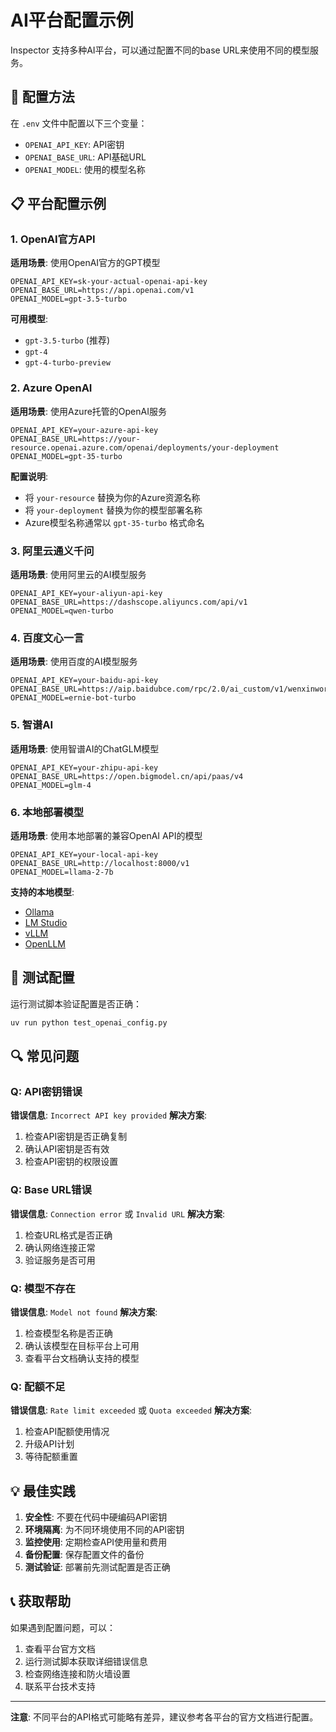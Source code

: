 # AI平台配置示例

Inspector 支持多种AI平台，可以通过配置不同的base URL来使用不同的模型服务。

## 🔧 配置方法

在 `.env` 文件中配置以下三个变量：
- `OPENAI_API_KEY`: API密钥
- `OPENAI_BASE_URL`: API基础URL
- `OPENAI_MODEL`: 使用的模型名称

## 📋 平台配置示例

### 1. OpenAI官方API

**适用场景**: 使用OpenAI官方的GPT模型

```env
OPENAI_API_KEY=sk-your-actual-openai-api-key
OPENAI_BASE_URL=https://api.openai.com/v1
OPENAI_MODEL=gpt-3.5-turbo
```

**可用模型**:
- `gpt-3.5-turbo` (推荐)
- `gpt-4`
- `gpt-4-turbo-preview`

### 2. Azure OpenAI

**适用场景**: 使用Azure托管的OpenAI服务

```env
OPENAI_API_KEY=your-azure-api-key
OPENAI_BASE_URL=https://your-resource.openai.azure.com/openai/deployments/your-deployment
OPENAI_MODEL=gpt-35-turbo
```

**配置说明**:
- 将 `your-resource` 替换为你的Azure资源名称
- 将 `your-deployment` 替换为你的模型部署名称
- Azure模型名称通常以 `gpt-35-turbo` 格式命名

### 3. 阿里云通义千问

**适用场景**: 使用阿里云的AI模型服务

```env
OPENAI_API_KEY=your-aliyun-api-key
OPENAI_BASE_URL=https://dashscope.aliyuncs.com/api/v1
OPENAI_MODEL=qwen-turbo
```

### 4. 百度文心一言

**适用场景**: 使用百度的AI模型服务

```env
OPENAI_API_KEY=your-baidu-api-key
OPENAI_BASE_URL=https://aip.baidubce.com/rpc/2.0/ai_custom/v1/wenxinworkshop/chat
OPENAI_MODEL=ernie-bot-turbo
```

### 5. 智谱AI

**适用场景**: 使用智谱AI的ChatGLM模型

```env
OPENAI_API_KEY=your-zhipu-api-key
OPENAI_BASE_URL=https://open.bigmodel.cn/api/paas/v4
OPENAI_MODEL=glm-4
```

### 6. 本地部署模型

**适用场景**: 使用本地部署的兼容OpenAI API的模型

```env
OPENAI_API_KEY=your-local-api-key
OPENAI_BASE_URL=http://localhost:8000/v1
OPENAI_MODEL=llama-2-7b
```

**支持的本地模型**:
- [Ollama](https://ollama.ai/)
- [LM Studio](https://lmstudio.ai/)
- [vLLM](https://github.com/vllm-project/vllm)
- [OpenLLM](https://github.com/bentoml/OpenLLM)

## 🧪 测试配置

运行测试脚本验证配置是否正确：

```bash
uv run python test_openai_config.py
```

## 🔍 常见问题

### Q: API密钥错误
**错误信息**: `Incorrect API key provided`
**解决方案**: 
1. 检查API密钥是否正确复制
2. 确认API密钥是否有效
3. 检查API密钥的权限设置

### Q: Base URL错误
**错误信息**: `Connection error` 或 `Invalid URL`
**解决方案**:
1. 检查URL格式是否正确
2. 确认网络连接正常
3. 验证服务是否可用

### Q: 模型不存在
**错误信息**: `Model not found`
**解决方案**:
1. 检查模型名称是否正确
2. 确认该模型在目标平台上可用
3. 查看平台文档确认支持的模型

### Q: 配额不足
**错误信息**: `Rate limit exceeded` 或 `Quota exceeded`
**解决方案**:
1. 检查API配额使用情况
2. 升级API计划
3. 等待配额重置

## 💡 最佳实践

1. **安全性**: 不要在代码中硬编码API密钥
2. **环境隔离**: 为不同环境使用不同的API密钥
3. **监控使用**: 定期检查API使用量和费用
4. **备份配置**: 保存配置文件的备份
5. **测试验证**: 部署前先测试配置是否正确

## 📞 获取帮助

如果遇到配置问题，可以：

1. 查看平台官方文档
2. 运行测试脚本获取详细错误信息
3. 检查网络连接和防火墙设置
4. 联系平台技术支持

---

**注意**: 不同平台的API格式可能略有差异，建议参考各平台的官方文档进行配置。 
